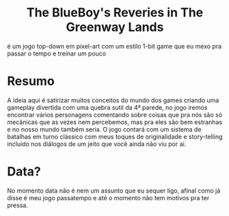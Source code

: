 <h1 align="center"> The BlueBoy's Reveries in The Greenway Lands</h1>

é um jogo top-down em pixel-art com um estilo 1-bit
game que eu mexo pra passar o tempo e treinar um pouco

# Resumo
A ideia aqui é satirizar muitos conceitos do mundo dos games criando uma gameplay divertida com uma quebra sutil da 4ª parede, no jogo iremos encontrar vários personagens comentando sobre coisas que pra nós são só mecânicas que as vezes nem percebemos, mas pra eles são bem estranhas e no nosso mundo também seria. O jogo contará com um sistema de batalhas em turno clássico com meus toques de originalidade e story-telling incluído nos diálogos de um jeito que você ainda não viu por aí.

# Data?
No momento data não é nem um assunto que eu sequer ligo, afinal como já disse é meu jogo passatempo e até o momento não tem motivos pra ter pressa.
